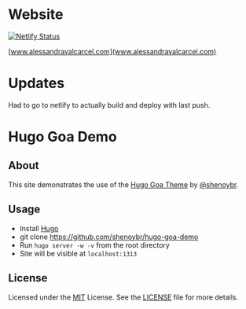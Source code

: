 # Website

[![Netlify Status](https://api.netlify.com/api/v1/badges/250e59ba-d9d9-4aff-9972-ba45af73e1c1/deploy-status)](https://app.netlify.com/sites/alessandravalcarcel/deploys)

[www.alessandravalcarcel.com](www.alessandravalcarcel.com)

# Updates

Had to go to netlify to actually build and deploy with last push.

# Hugo Goa Demo

## About

This site demonstrates the use of the [Hugo Goa Theme](https://github.com/shenoybr/hugo-goa) by [@shenoybr](https://github.com/shenoybr).

## Usage

* Install [Hugo](gohugo.io)
* git clone https://github.com/shenoybr/hugo-goa-demo
* Run `hugo server -w -v` from the root directory
* Site will be visible at `localhost:1313`

## License

Licensed under the [MIT](https://opensource.org/licenses/MIT) License. See the [LICENSE](https://raw.githubusercontent.com/shenoybr/hugo-goa-demo/master/LICENSE) file for more details.
